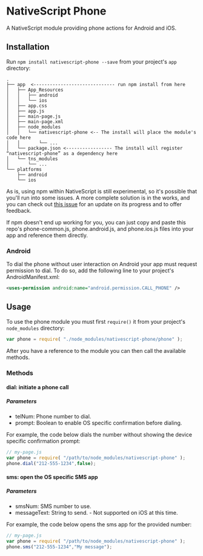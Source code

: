 # NativeScript Phone

A NativeScript module providing phone actions for Android and iOS.

## Installation

Run `npm install nativescript-phone --save` from your project's `app` directory:

```
.
├── app  <------------------------------ run npm install from here
│   ├── App_Resources
│   │   ├── android
│   │   └── ios
│   ├── app.css
│   ├── app.js
│   ├── main-page.js
│   ├── main-page.xml
│   ├── node_modules
│   │   └── nativescript-phone <-- The install will place the module's code here
│   │       └── ...
│   └── package.json <----------------- The install will register “nativescript-phone” as a dependency here
│   └── tns_modules
│       └── ...
└── platforms
    ├── android
    └── ios
```

As is, using npm within NativeScript is still experimental, so it's possible that you'll run into some issues. A more complete solution is in the works, and you can check out [this issue](https://github.com/NativeScript/nativescript-cli/issues/362) for an update on its progress and to offer feedback.

If npm doesn't end up working for you, you can just copy and paste this repo's phone-common.js, phone.android.js, and phone.ios.js files into your app and reference them directly.

### Android

To dial the phone without user interaction on Android your app must request permission to dial. To do so, add the following line to your project's AndroidManifest.xml:

```xml
<uses-permission android:name="android.permission.CALL_PHONE" />
```

## Usage

To use the phone module you must first `require()` it from your project's `node_modules` directory:

```js
var phone = require( "./node_modules/nativescript-phone/phone" );
```

After you have a reference to the module you can then call the available methods.

### Methods
#### dial: initiate a phone call
##### Parameters
* telNum: Phone number to dial.
* prompt: Boolean to enable OS specific confirmation before dialing.

For example, the code below dials the number without showing the device specific confirmation prompt:

```js
// my-page.js
var phone = require( "/path/to/node_modules/nativescript-phone" );
phone.dial("212-555-1234",false);
```
#### sms: open the OS specific SMS app
##### Parameters
* smsNum: SMS number to use.
* messageText: String to send. - Not supported on iOS at this time.

For example, the code below opens the sms app for the provided number:

```js
// my-page.js
var phone = require( "/path/to/node_modules/nativescript-phone" );
phone.sms("212-555-1234","My message");
```
